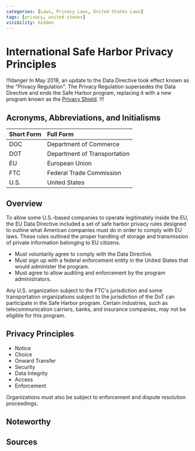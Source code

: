 ```yaml
---
categories: [Laws, Privacy Laws, United States Laws]
tags: [privacy, united states]
visibility: hidden
---
```


# International Safe Harbor Privacy Principles

!!!danger
In May 2018, an update to the Data Directive took effect known as the "Privacy Regulation". The Privacy Regulation supersedes the Data Directive and ends the Safe Harbor program, replacing it with a new program known as the [Privacy Shield](/laws/privacy-shield.md).
!!!

## Acronyms, Abbreviations, and Initialisms

Short Form | Full Form
:--- | :---
DOC | Department of Commerce
DOT | Department of Transportation
EU | European Union
FTC | Federal Trade Commission
U.S. | United States

## Overview

To allow some U.S.-based companies to operate legitimately inside the EU, the EU Data Directive included a set of safe harbor privacy rules designed to outline what American companies must do in order to comply with EU laws. These rules outlined the proper handling of storage and transmission of private information belonging to EU citizens.

- Must voluntarily agree to comply with the Data Directive.
- Must sign up with a federal enforcement entity in the United States that would administer the program.
- Must agree to allow auditing and enforcement by the program administrators.

Any U.S. organization subject to the FTC's jurisdiction and some transportation organizations subject to the jurisdiction of the DoT can participate in the Safe Harbor program. Certain industries, such as telecommunication carriers, banks, and insurance companies, may not be eligible for this program.

## Privacy Principles

- Notice
- Choice
- Onward Transfer
- Security
- Data Integrity
- Access
- Enforcement

Organizations must also be subject to enforcement and dispute resolution proceedings.

## Noteworthy

## Sources
